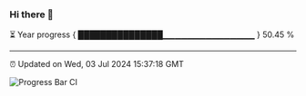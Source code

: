 ### Hi there 👋

⏳ Year progress { ███████████████▁▁▁▁▁▁▁▁▁▁▁▁▁▁▁ } 50.45 %

---

⏰ Updated on Wed, 03 Jul 2024 15:37:18 GMT

![Progress Bar CI](https://github.com/IshwaranRudhara/GIT-ACTION/workflows/Progress%20Bar%20CI/badge.svg)

